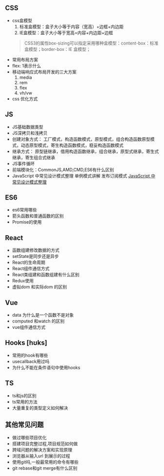 ## CSS
- css盒模型
  1. 标准盒模型：盒子大小等于内容（宽高）+边框+内边距
  2. IE盒模型：盒子大小等于宽高=内容+内边距+边框
  > CSS3的属性box-sizing可以指定采用哪种盒模型：content-box：标准盒模型；border-box：IE 盒模型；
- 常用布局方案
- flex: 1表示什么
- 移动端响应式布局开发的三大方案
  1. media
  2. rem
  3. flex
  4. vh/vw
- css 优化方式
## JS
- JS基础数据类型
- JS深拷贝和浅拷贝
- 创建对象方式：
  工厂模式，构造函数模式，原型模式，组合构造函数原型模式，动态原型模式，寄生构造函数模式，稳妥构造函数模式
- 继承方式：
  原型链继承，借用构造函数继承，组合继承，原型式继承，寄生式继承，寄生组合式继承
- JS事件循环
- 前端模块化：CommonJS,AMD,CMD,ES6有什么区别
- JavaScript 中常见设计模式整理
  单例模式讲解
	发布订阅模式
  [JavaScript 中常见设计模式整理](https://juejin.cn/post/6844903607452581896)
## ES6
- es6常用哪些
- 箭头函数和普通函数的区别
- Promise的使用
## React
- 函数组建修改数据的方式
- setState是同步还是异步
- React的生命周期
- React组件通信方式
- React类组建和函数组建有什么区别
- Redux使用
- 虚拟dom 和实际dom 的区别
## Vue
- data 为什么是一个函数不是对象
- computed 和watch 的区别
- vue组件通信方式
## Hooks  [hʊks]
- 常用的hook有哪些
- usecallback用过吗
- 为什么不能在条件语句中使用hooks
## TS
- ts和js的区别
- ts常用的方法
- 大量重复的类型定义如何解决
## 其他常见问题
- 做过哪些项目优化
- 搭建项目完整过程,项目规范如何做
- 跨域问题的解决方案和实现原理
- 浏览器从输入url 到展示的过程
- 使用git吗,一般最常用的命令有哪些
- git rebase和git merge有什么区别